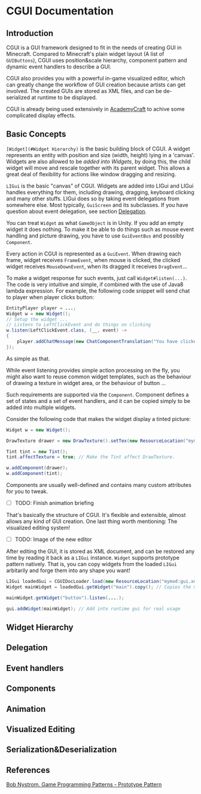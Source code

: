 # CGUI Documentation

Introduction
---

CGUI is a GUI framework designed to fit in the needs of creating GUI in Minecraft. Compared to Minecraft's plain widget layout (A list of ``GUIButtons``), CGUI uses position&scale hierarchy, component pattern and dynamic event handlers to describe a GUI. 

CGUI also provides you with a powerful in-game visualized editor, which can greatly change the workflow of GUI creation because artists can get involved. The created GUIs are stored as XML files, and can be de-serialized at runtime to be displayed.

CGUI is already being used extensively in [AcademyCraft](https://github.com/LambdaInnovation/AcademyCraft) to achive some complicated display effects.

Basic Concepts
---

``[Widget](#Widget Hierarchy)`` is the basic building block of CGUI. A widget represents an entity with position and size (width, height) lying in a 'canvas'. 
Widgets are also allowed to be *added into Widgets*, by doing this, the child widget will move and rescale together with its parent widget. This allows a great deal of flexibility for actions like window dragging and resizing.

``LIGui`` is the basic "canvas" of CGUI. Widgets are added into LIGui and LIGui handles everything for them, including drawing, dragging, keyboard clicking and many other stuffs. 
LIGui does so by taking event delegations from somewhere else. Most typically, ``GuiScreen`` and its subclasses. If you have question about event delegation, see section [Delegation](#Delegation).

You can treat ``Widget`` as what ``GameObject`` is in Unity. If you add an empty widget it does nothing. To make it be able to do things such as mouse event handling and picture drawing, you have to use ``GuiEventBus`` and possibly ``Component``.

Every action in CGUI is represented as a ``GuiEvent``. When drawing each frame, widget receives ``FrameEvent``, when mouse is clicked, the clicked widget receives ``MouseDownEvent``, when its dragged it receives ``DragEvent``...

To make a widget response for such events, just call ```Widget#listen(...)```. The code is very intuitive and simple, if combined with the use of Java8 lambda expression. For example, the following code snippet will send chat to player when player clicks button:

```java
EntityPlayer player = ...;
Widget w = new Widget();
// Setup the widget ...
// Listens to LeftClickEvent and do things on clicking
w.listen(LeftClickEvent.class, (__, event) -> 
{
	player.addChatMessage(new ChatComponentTranslation("You have clicked this! ;w;"));
});
```

As simple as that.

While event listening provides simple action processing on the fly, you might also want to reuse common widget templates, such as the behaviour of drawing a texture in widget area, or the behaviour of button ...

Such requirements are supported via the ```Component```. Component defines a set of states and a set of event handlers, and it can be copied simply to be added into multiple widgets.

Consider the following code that makes the widget display a tinted picture:

```java
Widget w = new Widget();

DrawTexture drawer = new DrawTexture().setTex(new ResourceLocation("mymod:textures/test.png"));

Tint tint = new Tint();
tint.affectTexture = true; // Make the Tint affect DrawTexture.

w.addComponent(drawer);
w.addComponent(tint);
```

Components are usually well-defined and contains many custom attributes for you to tweak.

- [ ] TODO: Finish animation briefing

That's basically the structure of CGUI. It's flexible and extensible, almost allows any kind of GUI creation. One last thing worth mentioning: The visualized editing system!

- [ ] TODO: Image of the new editor

After editing the GUI, it is stored as XML document, and can be restored any time by reading it back as a ``LIGui`` instance. ``Widget`` supports prototype pattern natively.
That is, you can copy widgets from the loaded ``LIGui`` arbitarily and forge them into any shape you want!

```java
LIGui loadedGui = CGUIDocLoader.load(new ResourceLocation("mymod:gui.xml"));
Widget mainWidget = loadedGui.getWidget("main").copy(); // Copies the main widget and all of its childs!

mainWidget.getWidget("button").listen(....);

gui.addWidget(mainWidget); // Add into runtime gui for real usage
```

Widget Hierarchy
---


Delegation
---


Event handlers
---


Components
---


Animation
---


Visualized Editing
---


Serialization&Deserialization
---


References
---

[Bob Nystrom. Game Programming Patterns - Prototype Pattern](http://gameprogrammingpatterns.com/prototype.html)